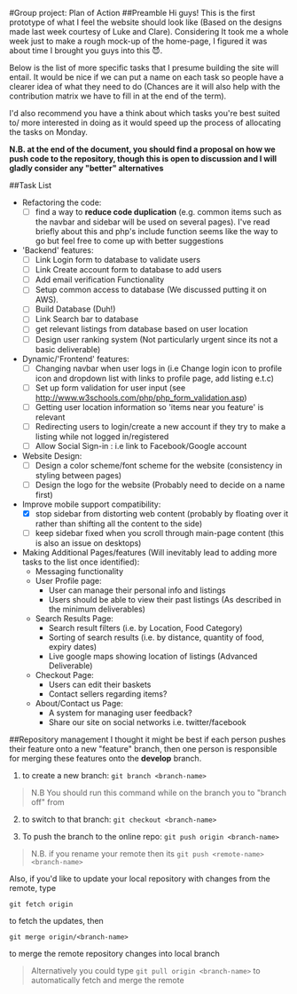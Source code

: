 #Group project: Plan of Action
##Preamble
Hi guys! This is the first prototype of what I feel the website
should look like (Based on the designs made last week courtesy
of Luke and Clare).
Considering It took me a whole week just to make a rough mock-up
of the home-page, I figured it was about time I brought you guys
into this :smiling_imp:.

Below is the list of more specific tasks that I presume building
the site will entail. It would be nice if we can put a name on 
each task so people have a clearer idea of what they need to do
(Chances are it will also help with the contribution matrix we
have to fill in at the end of the term).

I'd also recommend you have a think about which tasks you're
best suited to/ more interested in doing as it would
speed up the process of allocating the tasks on Monday.

**N.B. at the end of the document, you should find a 
proposal on how we push code to the repository, 
though this is open to discussion and I will gladly
consider any "better" alternatives**

##Task List 



* Refactoring the code:
    * [ ] find a way to **reduce code duplication** (e.g. common items
    such as the navbar and sidebar will be used on several pages).
    I've read briefly about this and php's include function seems
    like the way to go but feel free to come up with better 
    suggestions
    
* 'Backend' features:
    * [ ] Link Login form to database to validate users
    * [ ] Link Create account form to database to add users
    * [ ] Add email verification Functionality
    * [ ] Setup common access to database (We discussed putting it
    on AWS).
    * [ ] Build Database (Duh!)
    * [ ] Link Search bar to database
    * [ ] get relevant listings from database based on user location
    * [ ] Design user ranking system (Not particularly urgent 
    since its not a basic deliverable)

* Dynamic/'Frontend' features:
    * [ ] Changing navbar when user logs in (i.e Change login icon to
    profile icon and dropdown list with links to profile page,
    add listing e.t.c)
    * [ ] Set up form validation for user input 
    (see http://www.w3schools.com/php/php_form_validation.asp)
    * [ ] Getting user location information so 'items near you feature'
    is relevant
    * [ ] Redirecting users to login/create a new account if they try
    to make a listing while not logged in/registered
    * [ ] Allow Social Sign-in : i.e link to Facebook/Google account
    
* Website Design:
    * [ ] Design a color scheme/font scheme for the website (consistency in
    styling between pages)
    * [ ] Design the logo for the website (Probably need to decide on a name
    first)
    
* Improve mobile support compatibility:
    * [x] stop sidebar from distorting web content (probably by 
    floating over it rather than shifting all the content to the
    side)
    * [ ] keep sidebar fixed when you scroll through main-page content
    (this is also an issue on desktops)
    
* Making Additional Pages/features (Will inevitably lead to 
adding more tasks to the list once identified):
    * Messaging functionality
    * User Profile page:
        * User can manage their personal info and listings
        * Users should be able to view their past listings
        (As described in the minimum deliverables)
    * Search Results Page:
        * Search result filters (i.e. by Location, Food Category)
        * Sorting of search results (i.e. by distance, quantity 
        of food, expiry dates)
        * Live google maps showing location of listings (Advanced 
        Deliverable)
    * Checkout Page:
        * Users can edit their baskets
        * Contact sellers regarding items?
    * About/Contact us Page:
        * A system for managing user feedback?
        * Share our site on social networks i.e. twitter/facebook

##Repository management
I thought it might be best if each person pushes their feature
onto a new "feature" branch, then one person is responsible
for merging these features onto the **develop** branch.

1. to create a new branch:
    `git branch <branch-name>`

>N.B You should run this command while on the branch you 
>to "branch off" from

2. to switch to that branch: `git checkout <branch-name>`

3. To push the branch to the online repo:
   `git push origin <branch-name>`

>N.B. if you rename your remote then its 
>`git push <remote-name> <branch-name>`

Also, if you'd like to update your local repository with changes 
from the remote, type

 `git fetch origin`
 
 to fetch the updates, then
 
 `git merge origin/<branch-name>`
 
 to merge the remote repository changes into local branch
 
>Alternatively you could type `git pull origin <branch-name>`
>to automatically fetch and merge the remote
